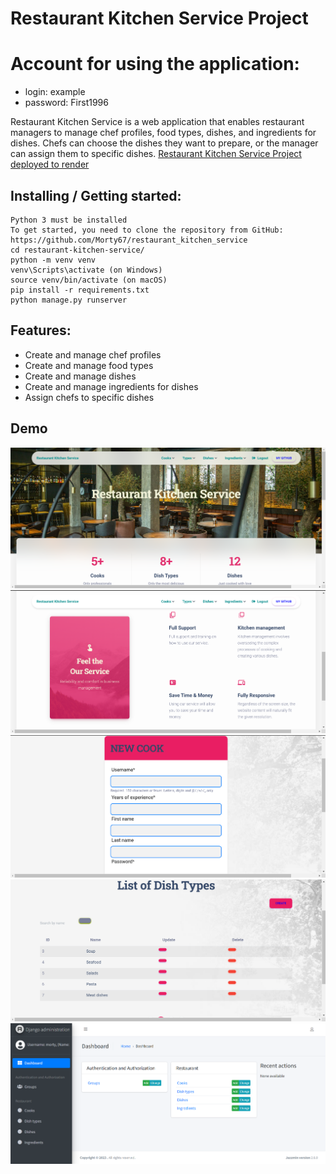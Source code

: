 # Restaurant Kitchen Service Project
# Account for using the application:
*  login: example
* password: First1996

Restaurant Kitchen Service is a web application that enables restaurant managers to manage chef profiles,
food types, dishes, and ingredients for dishes. Chefs can choose the dishes they want to prepare, or the manager can 
assign them to specific dishes.
[Restaurant Kitchen Service Project deployed to render](https://restaurant-service-mate.onrender.com/)

## Installing / Getting started:
```shell
Python 3 must be installed
To get started, you need to clone the repository from GitHub: https://github.com/Morty67/restaurant_kitchen_service
cd restaurant-kitchen-service/
python -m venv venv
venv\Scripts\activate (on Windows)
source venv/bin/activate (on macOS)
pip install -r requirements.txt
python manage.py runserver
```
## Features:

*  Create and manage chef profiles
*  Create and manage food types
*  Create and manage dishes
*  Create and manage ingredients for dishes
*  Assign chefs to specific dishes

## Demo
![demo.png](demo.png)
![main2.png](main2.png)
![new_cook.png](new_cook.png)
![list_types.png](list_types.png)
![admin.png](admin.png)

